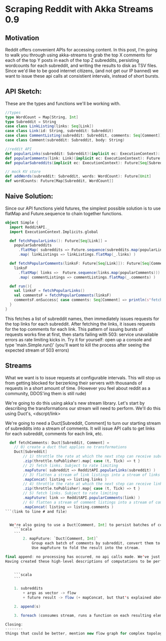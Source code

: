 Scraping Reddit with Akka Streams 0.9
=====================================

Motivation
----------
Reddit offers convenient APIs for accessing content. In this post, I'm going to walk you through using akka-streams to grab the top X comments for each of the top Y posts in each of the top Z subreddits, persisting wordcounts for each subreddit, and writing the results to disk as TSV files. Since we'd like to be good internet citizens, (and not get our IP banned) we want to issue these api calls at consistient intervals, instead of short bursts. 

API Sketch:
-----------

These are the types and functions we'll be working with.

```scala
//types
type WordCount = Map[String, Int] 
type Subreddit = String  
case class LinkListing(links: Seq[Link])
case class Link(id: String, subreddit: Subreddit)
case class CommentListing(subreddit: Subreddit, comments: Seq[Comment])
case class Comment(subreddit: Subreddit, body: String)

//reddit API
def popularLinks(subreddit: Subreddit)(implicit ec: ExecutionContext): Future[LinkListing]
def popularComments(link: Link)(implicit ec: ExecutionContext): Future[CommentListing]
def popularSubreddits(implicit ec: ExecutionContext): Future[Seq[Subreddit]]

// mock KV store
def addWords(subreddit: Subreddit, words: WordCount): Future[Unit]
def wordCounts: Future[Map[Subreddit, WordCount]]
```

Naive Solution:
--------------

Since our API functions yield futures, the simplest possible solution is to use flatMap and Future.sequence to chain together functions.

```scala
object Simple {
  import RedditAPI._
  import ExecutionContext.Implicits.global

  def fetchPopularLinks(): Future[Seq[Link]] = 
    popularSubreddits
      .flatMap( subreddits => Future.sequence(subreddits.map(popularLinks)) )
      .map( linkListings => linkListings.flatMap(_.links) )

  def fetchPopularComments(linksF: Future[Seq[Link]]): Future[Seq[Comment]] = 
    linksF
      .flatMap( links =>  Future.sequence(links.map(popularComments)))
      .map( commentListings => commentListings.flatMap(_.comments) )

  def run(){
    val linksF = fetchPopularLinks()
    val commentsF = fetchPopularComments(linksF)
    commentsF.onSuccess{ case comments: Seq[Comment] => println(s"fetched ${comments.length} comments") }
  }
}
```

This fetches a list of subreddit names, then immediately issues requests for the top links for each subreddit. After fetching the links, it issues requests for the top comments for each link. This pattern of issuing bursts of requests works fine at first, then starts failing with 503: service unavailable errors as rate limiting kicks in. Try it for yourself: open up a console and type 'main.Simple.run()' (you'll want to kill the process after seeing the expected stream of 503 errors)


Streams
-------

What we want is to issue requests at configurable intervals. This will stop us from getting blocked for berzerking their servers with thousands of requests in a short amount of time. (However you feel about reddit as a community, DDOS'ing them is still rude)

We're going to do this using akka's new stream library. Let's start by describing the transformations our stream will need to perform. We'll do this using Duct's, <dscrpt/link>

We're going to need a Duct[Subreddit, Comment] to turn our starting stream of subreddits into a stream of comments. It will issue API calls to get links for each subreddit, comments for each link, etc.

```scala
  def fetchComments: Duct[Subreddit, Comment] = 
    // 0) create a duct that applies no transformations
    Duct[Subreddit] 
        // 1) throttle the rate at which the next step can receive subreddit names
        .zip(throttle.toPublisher).map{ case (t, Tick) => t } 
        // 2) fetch links. Subject to rate limiting
        .mapFuture( subreddit => RedditAPI.popularLinks(subreddit) ) 
        // 3) flatten a stream of link listings into a stream of links
        .mapConcat( listing => listing.links ) 
        // 4) throttle the rate at which the next step can receive links
        .zip(throttle.toPublisher).map{ case (t, Tick) => t } 
        // 5) fetch links. Subject to rate limiting
        .mapFuture( link => RedditAPI.popularComments(link) ) 
        // 6) flatten a stream of comment listings into a stream of comments
        .mapConcat( listing => listing.comments ) 
```(link to line # and file)


  We're also going to use a Duct[Comment, Int] to persist batches of comments, outputing the size of the persisted batches. 
    ```scala
    ```
        2. mapFuture: `Duct[Comment, Int]`
            Group each batch of comments by subreddit, convert them to word counts, merge them, and write them to the store.
            Use mapFuture to fold the result into the stream.

final append: no processing has occured, no api calls made. We've just described what we want to do. Now make it so.
Having created these high-level descriptions of computations to be performed, we can then append them to a Flow\[Subreddit\] \(created using the result of the popular Subreddits api call or the list of subreddits provided as command line arguments if present\)


    ```scala
    ```
    
    1. subreddits
        + args as vector -> flow
        + future result -> flow (+ mapConcat, but that's explained above)

    2. append(s)

    3. foreach (consumes stream, runs a function on each resulting element

Closing: 
--------
things that could be better, mention new flow graph for complex topologies. (this is scalaDSL, see scalaDSL2 for the newness). Also props to akka dudes, vKlang for talk, dataxu for hosting

